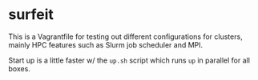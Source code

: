 # surfeit

This is a Vagrantfile for testing out different configurations
for clusters, mainly HPC features such as Slurm job scheduler
and MPI.

Start up is a little faster w/ the `up.sh` script which runs
`up` in parallel for all boxes.
